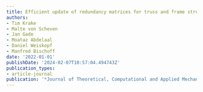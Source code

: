 ```yaml
---
title: Efficient update of redundancy matrices for truss and frame structures
authors:
- Tim Krake
- Malte von Scheven
- Jan Gade
- Moataz Abdelaal
- Daniel Weiskopf
- Manfred Bischoff
date: '2022-01-01'
publishDate: '2024-02-07T10:57:04.494743Z'
publication_types:
- article-journal
publication: '*Journal of Theoretical, Computational and Applied Mechanics*'
---
```

